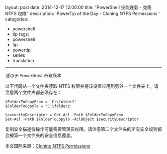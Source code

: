 layout: post
date: 2014-12-17 12:00:00
title: "PowerShell 技能连载 - 克隆 NTFS 权限"
description: 'PowerTip of the Day - Cloning NTFS Permissions '
categories:
- powershell
- tip
tags:
- powershell
- tip
- powertip
- series
- translation
---
_适用于 PowerShell 所有版本_

以下代码从一个文件夹读取 NTFS 权限并将该设置应用到另外一个文件夹上。请注意两个文件夹都必须存在：

    $FolderToCopyFrom = 'C:\folder1'
    $FolderToCopyTo = 'C:\folder2'
    
    $securityDescriptor = Get-Acl -Path $FolderToCopyFrom
    Set-Acl -Path $FolderToCopyTo -AclObject $securityDescriptor 

复制安全描述符操作可能需要管理员权限。请注意第二个文件夹的所有安全规则都会被第一个文件夹的安全信息覆盖。

<!--more-->
本文国际来源：[Cloning NTFS Permissions ](http://community.idera.com/powershell/powertips/b/tips/posts/cloning-ntfs-permissions)
